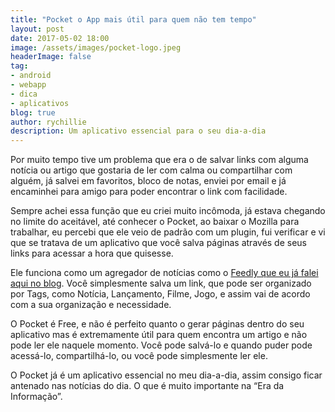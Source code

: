 ```yaml
---
title: "Pocket o App mais útil para quem não tem tempo"
layout: post
date: 2017-05-02 18:00
image: /assets/images/pocket-logo.jpeg
headerImage: false
tag:
- android
- webapp
- dica
- aplicativos
blog: true
author: rychillie
description: Um aplicativo essencial para o seu dia-a-dia
---
```

<script async src="//pagead2.googlesyndication.com/pagead/js/adsbygoogle.js"></script>
<!-- Final_texto_okgnow -->
<ins class="adsbygoogle"
     style="display:block"
     data-ad-client="ca-pub-7837358846130941"
     data-ad-slot="9265933715"
     data-ad-format="auto"></ins>
<script>
(adsbygoogle = window.adsbygoogle || []).push({});
</script>

Por muito tempo tive um problema que era o de salvar links com alguma notícia ou artigo que gostaria de ler com calma ou compartilhar com alguém, já salvei em favoritos, bloco de notas, enviei por email e já encaminhei para amigo para poder encontrar o link com facilidade.

Sempre achei essa função que eu criei muito incômoda, já estava chegando no limite do aceitável, até conhecer o Pocket, ao baixar o Mozilla para trabalhar, eu percebi que ele veio de padrão com um plugin, fui verificar e vi que se tratava de um aplicativo que você salva páginas através de seus links para acessar a hora que quisesse.

Ele funciona como um agregador de notícias como o <a href="http://rychillie.net/feedly-todos-seus-blogs-em-um-so-lugar/">Feedly que eu já falei aqui no blog</a>. Você simplesmente salva um link, que pode ser organizado por Tags, como Notícia, Lançamento, Filme, Jogo, e assim vai de acordo com a sua organização e necessidade.

O Pocket é Free, e não é perfeito quanto o gerar páginas dentro do seu aplicativo mas é extremamente útil para quem encontra um artigo e não pode ler ele naquele momento. Você pode salvá-lo e quando puder pode acessá-lo, compartilhá-lo, ou você pode simplesmente ler ele.

O Pocket já é um aplicativo essencial no meu dia-a-dia, assim consigo ficar antenado nas notícias do dia. O que é muito importante na “Era da Informação”.
